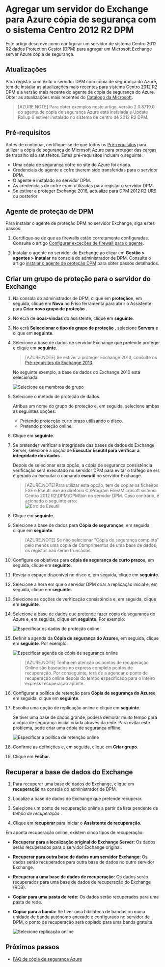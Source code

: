 <properties
    pageTitle="Cópia de segurança de um servidor do Exchange para Azure cópia de segurança com o sistema Centro 2012 R2 DPM | Microsoft Azure"
    description="Saiba como criar cópia de segurança de um servidor do Exchange para cópia de segurança do Azure utilizando sistema Centro 2012 R2 DPM"
    services="backup"
    documentationCenter=""
    authors="MaanasSaran"
    manager="NKolli1"
    editor=""/>

<tags
    ms.service="backup"
    ms.workload="storage-backup-recovery"
    ms.tgt_pltfrm="na"
    ms.devlang="na"
    ms.topic="article"
    ms.date="08/15/2016"
    ms.author="anuragm;jimpark;delhan;trinadhk;markgal"/>


# <a name="back-up-an-exchange-server-to-azure-backup-with-system-center-2012-r2-dpm"></a>Agregar um servidor do Exchange para Azure cópia de segurança com o sistema Centro 2012 R2 DPM
Este artigo descreve como configurar um servidor de sistema Centro 2012 R2 dados Protection Gestor (DPM) para agregar um Microsoft Exchange server Azure cópia de segurança.  

## <a name="updates"></a>Atualizações
Para registar com êxito o servidor DPM com cópia de segurança do Azure, tem de instalar as atualizações mais recentes para sistema Centro 2012 R2 DPM e a versão mais recente do agente de cópia de segurança do Azure. Obter as atualizações mais recentes do [Catálogo da Microsoft](http://catalog.update.microsoft.com/v7/site/Search.aspx?q=System%20Center%202012%20R2%20Data%20protection%20manager).

>[AZURE.NOTE] Para obter exemplos neste artigo, versão 2.0.8719.0 do agente de cópia de segurança Azure está instalada e Update Rollup 6 estiver instalado no sistema de centro de 2012 R2 DPM.

## <a name="prerequisites"></a>Pré-requisitos
Antes de continuar, certifique-se de que todos os [Pré-requisitos](backup-azure-dpm-introduction.md#prerequisites) para utilizar a cópia de segurança do Microsoft Azure para proteger das cargas de trabalho são satisfeitos. Estes pré-requisitos incluem o seguinte:

- Uma cópia de segurança cofre no site do Azure foi criada.
- Credenciais do agente e cofre tiverem sido transferidas para o servidor DPM.
- O agente é instalado no servidor DPM.
- As credenciais do cofre eram utilizadas para registar o servidor DPM.
- Se estiver a proteger Exchange 2016, actualize para DPM 2012 R2 UR9 ou posterior

## <a name="dpm-protection-agent"></a>Agente de proteção de DPM  
Para instalar o agente de proteção DPM no servidor Exchange, siga estes passos:

1. Certifique-se de que as firewalls estão corretamente configuradas. Consulte o artigo [Configurar exceções de firewall para o agente](https://technet.microsoft.com/library/Hh758204.aspx).

2. Instalar o agente no servidor do Exchange ao clicar em **Gestão > agentes > instalar** na consola do administrador de DPM. Consulte o artigo [instalar o agente de proteção DPM](https://technet.microsoft.com/library/hh758186.aspx?f=255&MSPPError=-2147217396) para obter passos detalhados.

## <a name="create-a-protection-group-for-the-exchange-server"></a>Criar um grupo de proteção para o servidor do Exchange

1. Na consola do administrador de DPM, clique em **proteção**e, em seguida, clique em **Novo** no Friso ferramenta para abrir o Assistente para **Criar novo grupo de proteção** .

2. No ecrã de **boas-vindas** do assistente, clique em **seguinte**.

3. No ecrã **Seleccionar o tipo de grupo de proteção** , selecione **Servers** e clique em **seguinte**.

4. Selecione a base de dados de servidor Exchange que pretende proteger e clique em **seguinte**.

    >[AZURE.NOTE] Se estiver a proteger Exchange 2013, consulte os [Pré-requisitos do Exchange 2013](https://technet.microsoft.com/library/dn751029.aspx).

    No seguinte exemplo, a base de dados do Exchange 2010 está selecionada.

    ![Selecione os membros do grupo](./media/backup-azure-backup-exchange-server/select-group-members.png)

5. Selecione o método de proteção de dados.

    Atribua um nome do grupo de proteção e, em seguida, selecione ambas as seguintes opções:

    - Pretendo protecção curto prazo utilizando o disco.
    - Pretendo proteção online.

6. Clique em **seguinte**.

7. Se pretender verificar a integridade das bases de dados do Exchange Server, selecione a opção de **Executar Eseutil para verificar a integridade dos dados** .

    Depois de selecionar esta opção, a cópia de segurança consistência verificação será executado no servidor DPM para evitar o tráfego de e/s é gerado ao executar o comando **eseutil** no servidor Exchange.

    >[AZURE.NOTE]Para utilizar esta opção, tem de copiar os ficheiros ESE e Eseutil.exe ao diretório C:\Program Files\Microsoft sistema Centro 2012 R2\DPM\DPM\bin no servidor DPM. Caso contrário, é acionado o seguinte erro:  
    ![Erro de Eseutil](./media/backup-azure-backup-exchange-server/eseutil-error.png)

8. Clique em **seguinte**.

9. Selecione a base de dados para **Cópia de segurança**e, em seguida, clique em **seguinte**.

    >[AZURE.NOTE] Se não selecionar "Cópia de segurança completa" pelo menos uma cópia de Comprimentos de uma base de dados, os registos não serão truncados.

10. Configure os objetivos para **cópia de segurança de curto prazo**e, em seguida, clique em **seguinte**.

11. Reveja o espaço disponível no disco e, em seguida, clique em **seguinte**.

12. Selecione a hora em que o servidor DPM criar a replicação inicial e, em seguida, clique em **seguinte**.

13. Selecione as opções de verificação consistência e, em seguida, clique em **seguinte**.

14. Selecione a base de dados que pretende fazer cópia de segurança do Azure e, em seguida, clique em **seguinte**. Por exemplo:

    ![Especificar os dados de proteção online](./media/backup-azure-backup-exchange-server/specify-online-protection-data.png)

15. Definir a agenda da **Cópia de segurança do Azure**e, em seguida, clique em **seguinte**. Por exemplo:

    ![Especificar agenda de cópia de segurança online](./media/backup-azure-backup-exchange-server/specify-online-backup-schedule.png)

    >[AZURE.NOTE] Tenha em atenção os pontos de recuperação Online são baseados no express completo pontos de recuperação. Por conseguinte, terá de a agendar o ponto de recuperação online depois do tempo especificado para o inteiro express recuperação aponte.

16. Configurar a política de retenção para **Cópia de segurança do Azure**e, em seguida, clique em **seguinte**.

17. Escolha uma opção de replicação online e clique em **seguinte**.

    Se tiver uma base de dados grande, poderá demorar muito tempo para a cópia de segurança inicial criada através da rede. Para evitar este problema, pode criar uma cópia de segurança offline.  

    ![Especificar a política de retenção online](./media/backup-azure-backup-exchange-server/specify-online-retention-policy.png)

18. Confirme as definições e, em seguida, clique em **Criar grupo**.

19. Clique em **Fechar**.

## <a name="recover-the-exchange-database"></a>Recuperar a base de dados do Exchange

1. Para recuperar uma base de dados do Exchange, clique em **recuperação** na consola do administrador de DPM.

2. Localize a base de dados do Exchange que pretende recuperar.

3. Selecione um ponto de recuperação online a partir da lista pendente de *tempo de recuperação* .

4. Clique em **recuperar** para iniciar o **Assistente de recuperação**.

Em aponta recuperação online, existem cinco tipos de recuperação:

- **Recuperar para a localização original do Exchange Server:** Os dados serão recuperados para o servidor Exchange original.
- **Recuperar para outra base de dados num servidor Exchange:** Os dados serão recuperados para outra base de dados no outro servidor Exchange.
- **Recuperar a uma base de dados de recuperação:** Os dados serão recuperados para uma base de dados de recuperação do Exchange (RDB).
- **Copiar para uma pasta de rede:** Os dados serão recuperados para uma pasta de rede.
- **Copiar para a banda:** Se tiver uma biblioteca de bandas ou numa unidade de banda autónomo anexado e configurado no servidor de DPM, o ponto de recuperação será copiado para uma banda gratuita.

    ![Selecione replicação online](./media/backup-azure-backup-exchange-server/choose-online-replication.png)

## <a name="next-steps"></a>Próximos passos

- [FAQ de cópia de segurança Azure](backup-azure-backup-faq.md)
